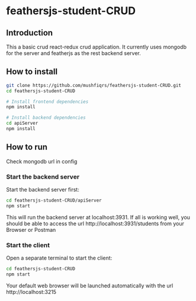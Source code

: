 # feathersjs-student-CRUD


## Introduction
This a basic crud react-redux crud application. It currently uses mongodb for the server and featherjs as the rest backend server.

##  How to install

```bash
git clone https://github.com/mushfiqrs/feathersjs-student-CRUD.git
cd feathersjs-student-CRUD

# Install frontend dependencies
npm install

# Install backend dependencies
cd apiServer
npm install
```


## How to run
Check mongodb url in config

### Start the backend server
Start the backend server first:

```bash
cd feathersjs-student-CRUD/apiServer
npm start
```
This will run the backend server at localhost:3931. If all is working well, you should be able to access the url http://localhost:3931/students from your Browser or Postman

### Start the client
Open a separate terminal to start the client:

```bash
cd feathersjs-student-CRUD
npm start
```

Your default web browser will be launched automatically with the url http://localhost:3215
